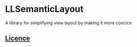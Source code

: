 # LLSemanticLayout
A library for simplifying view layout by making it more concice

## [Licence](http://github.com/lawrencelomax/LLSemanticLayout/blob/master/LICENSE)
